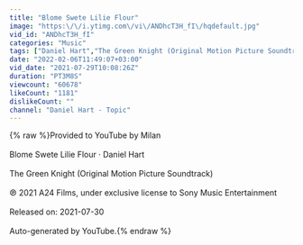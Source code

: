 ```yaml
---
title: "Blome Swete Lilie Flour"
image: "https:\/\/i.ytimg.com\/vi\/ANDhcT3H_fI\/hqdefault.jpg"
vid_id: "ANDhcT3H_fI"
categories: "Music"
tags: ["Daniel Hart","The Green Knight (Original Motion Picture Soundtrack)","Blome Swete Lilie Flour"]
date: "2022-02-06T11:49:07+03:00"
vid_date: "2021-07-29T10:08:26Z"
duration: "PT3M8S"
viewcount: "60678"
likeCount: "1181"
dislikeCount: ""
channel: "Daniel Hart - Topic"
---
```

{% raw %}Provided to YouTube by Milan<br /><br />Blome Swete Lilie Flour · Daniel Hart<br /><br />The Green Knight (Original Motion Picture Soundtrack)<br /><br />℗ 2021 A24 Films, under exclusive license to Sony Music Entertainment<br /><br />Released on: 2021-07-30<br /><br />Auto-generated by YouTube.{% endraw %}
